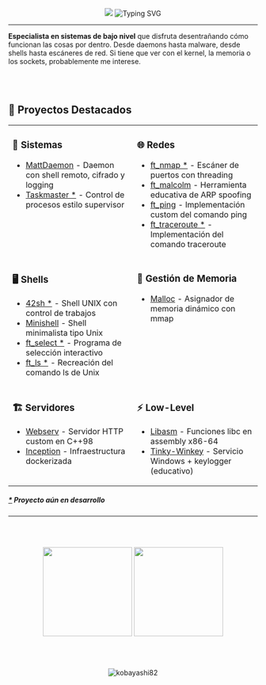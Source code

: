 <div align="center">

<img src="https://capsule-render.vercel.app/api?type=waving&color=gradient&customColorList=6&height=200&section=header&text=Kobayashi82&fontSize=70&fontColor=fff&animation=fadeIn&fontAlignY=32&desc=vzurera-&descAlignY=55&descSize=18"/>

<img src="https://readme-typing-svg.herokuapp.com?font=JetBrains+Mono&weight=600&size=24&duration=5000&pause=800&color=00D9FF&center=true&vCenter=true&multiline=false&random=true&width=600&height=160&lines=malloc()+or+die();segfault+is+my+middle+name;pointer+arithmetic+wizard;fork()+children+everywhere;SIGSEGV+my+old+friend;buffer+overflow+artist;assembly+is+just+spicy+C;shell+scripting+ninja;daemon+process+master;TCP+socket+magician;ARP+spoofing+for+fun;ptrace()+debugging+god;signal+handler+expert;memory+leak+detective;sudo+rm+-rf+/+survivor;kernel+panic+enthusiast;undefined+behavior+lover;valgrind+clean+or+bust;gdb+is+my+best+friend;stack+smashing+detected" alt="Typing SVG" />

</div>

---

**Especialista en sistemas de bajo nivel** que disfruta desentrañando cómo funcionan las cosas por dentro. Desde daemons hasta malware, desde shells hasta escáneres de red. Si tiene que ver con el kernel, la memoria o los sockets, probablemente me interese.

<br/><br/>
## 🚀 Proyectos Destacados

<table>
<tr>
<td width="50%" valign="top">

### 🔧 Sistemas
- [MattDaemon](https://github.com/Kobayashi82/MattDaemon) - Daemon con shell remoto, cifrado y logging
- [Taskmaster *](https://github.com/Kobayashi82/taskmaster) - Control de procesos estilo supervisor

</td>
<td width="50%" valign="top">

### 🌐 Redes
- [ft_nmap *](https://github.com/Kobayashi82/ft_nmap) - Escáner de puertos con threading
- [ft_malcolm](https://github.com/Kobayashi82/ft_malcolm) - Herramienta educativa de ARP spoofing
- [ft_ping](https://github.com/Kobayashi82/ft_ping) - Implementación custom del comando ping
- [ft_traceroute *](https://github.com/Kobayashi82/ft_traceroute) - Implementación del comando traceroute

</td>
</tr>

<tr>
<td width="33%" valign="top">

### 🖥️ Shells
- [42sh *](https://github.com/Kobayashi82/42sh) - Shell UNIX con control de trabajos
- [Minishell](https://github.com/Kobayashi82/minishell) - Shell minimalista tipo Unix
- [ft_select *](https://github.com/Kobayashi82/ft_select) - Programa de selección interactivo
- [ft_ls *](https://github.com/Kobayashi82/ft_ls) - Recreación del comando ls de Unix

</td>
<td width="33%" valign="top">

### 💾 Gestión de Memoria
- [Malloc](https://github.com/Kobayashi82/malloc) - Asignador de memoria dinámico con mmap

</td>
<tr>

<td width="33%" valign="top">

### 🏗️ Servidores
- [Webserv](https://github.com/Kobayashi82/webserv) - Servidor HTTP custom en C++98
- [Inception](https://github.com/Kobayashi82/inception) - Infraestructura dockerizada

</td>
<td width="33%" valign="top">

### ⚡ Low-Level
- [Libasm](https://github.com/Kobayashi82/libasm) - Funciones libc en assembly x86-64
- [Tinky-Winkey](https://github.com/Kobayashi82/tinky-winkey) - Servicio Windows + keylogger (educativo)

</td>
</tr>
</table>

##### [*]() Proyecto aún en desarrollo

---
<br/><br/>
<div align="center">
 
<img height="180em" src="https://github-readme-stats.vercel.app/api?username=Kobayashi82&show_icons=true&theme=tokyonight&include_all_commits=true&count_private=true"/>
<img height="180em" src="https://github-readme-stats.vercel.app/api/top-langs/?username=Kobayashi82&layout=compact&langs_count=7&theme=tokyonight"/>

</div>

<br/><br/>

<div align="center">

<img src="https://komarev.com/ghpvc/?username=Kobayashi82&label=Profile%20views&color=0e75b6&style=flat" alt="kobayashi82" />

</div>
